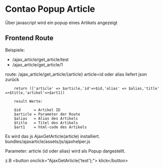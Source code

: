 # Contao Popup Article

Über javascript wird ein popup eines Artikels angezeigt 

## Frontend Route
Beispiele:

* /ajax_article/get_article/test
* /ajax_article/get_article/1

route: /ajax_article/get_article/{article}    article=id oder alias
                                              liefert json zurück
                                              
		return (['article' => $article,'id'=>$id,'alias' => $alias,'title' =>$title,'artikel'=>$art1])
        
        result Werte:
        
        $id      = Artikel ID
        $article = Parameter der Route
        $alias   = Alias des Artikels
        $title   = Titel des Artikels
        $art1    = html-code des Artikels
        

Es wird das js AjaxGetArticle(article) installiert.
  bundles/ajaxarticle/assets/js/ajaxhelper.js

Parameter: article (id oder alias) wird als Popup dargestellt.

z.B
&lt;button onclick="AjaxGetArticle('test');"&gt; klick&lt;/button&gt;
                                              


